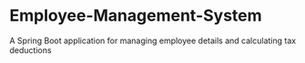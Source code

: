 # Employee-Management-System
A Spring Boot application for managing employee details and calculating tax deductions
